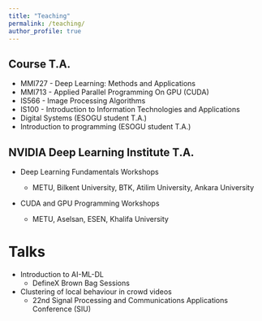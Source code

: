 ```yaml
---
title: "Teaching"
permalink: /teaching/
author_profile: true
---
```

## Course T.A.

* MMI727 - Deep Learning: Methods and Applications
* MMI713 - Applied Parallel Programming On GPU (CUDA)
* IS566 - Image Processing Algorithms
* IS100 - Introduction to Information Technologies and Applications
* Digital Systems (ESOGU student T.A.)
* Introduction to programming (ESOGU student T.A.)

## NVIDIA Deep Learning Institute T.A.

* Deep Learning Fundamentals Workshops
  * METU, Bilkent University, BTK, Atilim University, Ankara University
  
* CUDA and GPU Programming Workshops
  * METU, Aselsan, ESEN, Khalifa University
  
Talks
======
* Introduction to AI-ML-DL
  * DefineX Brown Bag Sessions
* Clustering of local behaviour in crowd videos
  * 22nd Signal Processing and Communications Applications Conference (SIU)
